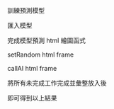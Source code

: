 訓練預測模型

匯入模型

完成模型預測 html 繪圖函式


setRandom html frame


callAI html frame



將所有未完成工作完成並彙整放入後

即可得到以上結果